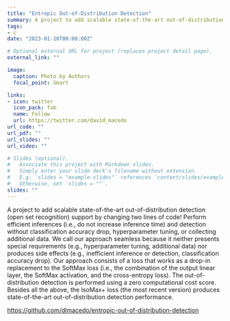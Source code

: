 ```yaml
---
title: "Entropic Out-of-Distribution Detection"
summary: A project to add scalable state-of-the-art out-of-distribution detection (open set recognition) support to your deep learning model.
tags:
- c
date: "2023-01-10T00:00:00Z"

# Optional external URL for project (replaces project detail page).
external_link: ""

image:
  caption: Photo by Authors
  focal_point: Smart

links:
- icon: twitter
  icon_pack: fab
  name: Follow
  url: https://twitter.com/david_macedo
url_code: ""
url_pdf: ""
url_slides: ""
url_video: ""

# Slides (optional).
#   Associate this project with Markdown slides.
#   Simply enter your slide deck's filename without extension.
#   E.g. `slides = "example-slides"` references `content/slides/example-slides.md`.
#   Otherwise, set `slides = ""`.
slides: ""
---
```


A project to add scalable state-of-the-art out-of-distribution detection (open set recognition) support by changing two lines of code! Perform efficient inferences (i.e., do not increase inference time) and detection without classification accuracy drop, hyperparameter tuning, or collecting additional data. We call our approach seamless because it neither presents special requirements (e.g., hyperparameter tuning, additional data) nor produces side effects (e.g., inefficient inference or detection, classification accuracy drop). Our approach consists of a loss that works as a drop-in replacement to the SoftMax loss (i.e., the combination of the output linear layer, the SoftMax activation, and the cross-entropy loss). The out-of-distribution detection is performed using a zero computational cost score. Besides all the above, the IsoMax+ loss (the most recent version) produces state-of-the-art out-of-distribution detection performance.

https://github.com/dlmacedo/entropic-out-of-distribution-detection
